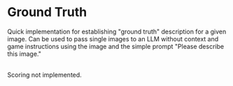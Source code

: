 # Ground Truth
Quick implementation for establishing "ground truth" description for a given image.
Can be used to pass single images to an LLM without context and game instructions using the image and the simple prompt "Please describe this image."

\
Scoring not implemented.